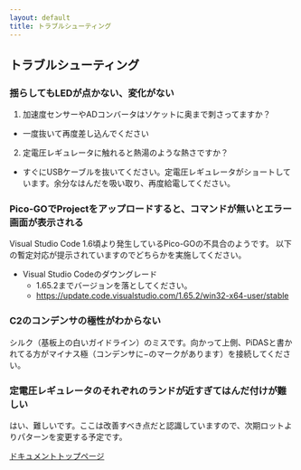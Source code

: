 ```yaml
---
layout: default
title: トラブルシューティング
---
```


## トラブルシューティング

### 揺らしてもLEDが点かない、変化がない

1. 加速度センサーやADコンバータはソケットに奥まで刺さってますか？
  - 一度抜いて再度差し込んでください
2. 定電圧レギュレータに触れると熱湯のような熱さですか？
  - すぐにUSBケーブルを抜いてください。定電圧レギュレータがショートしています。余分なはんだを吸い取り、再度給電してください。

### Pico-GOでProjectをアップロードすると、コマンドが無いとエラー画面が表示される

Visual Studio Code 1.6頃より発生しているPico-GOの不具合のようです。
以下の暫定対応が提示されていますのでどちらかを実施してください。

- Visual Studio Codeのダウングレード
  - 1.65.2までバージョンを落としてください。
  - https://update.code.visualstudio.com/1.65.2/win32-x64-user/stable

### C2のコンデンサの極性がわからない

シルク（基板上の白いガイドライン）のミスです。向かって上側、PiDASと書かれてる方がマイナス極（コンデンサに−のマークがあります）を接続してください。

### 定電圧レギュレータのそれぞれのランドが近すぎてはんだ付けが難しい

はい、難しいです。ここは改善すべき点だと認識していますので、次期ロットよりパターンを変更する予定です。

[ドキュメントトップページ](https://nrck.github.io/PiDAS/)
